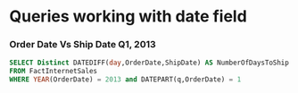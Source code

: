 # Queries working with date field

### Order Date Vs Ship Date Q1, 2013
```SQL
SELECT Distinct DATEDIFF(day,OrderDate,ShipDate) AS NumberOfDaysToShip
FROM FactInternetSales
WHERE YEAR(OrderDate) = 2013 and DATEPART(q,OrderDate) = 1
```
